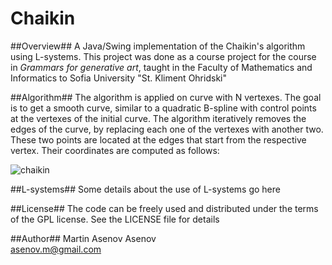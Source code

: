 Chaikin
=======

##Overview##
A Java/Swing implementation of the Chaikin's algorithm using L-systems.
This project was done as a course project for the course in *Grammars
for generative art*, taught in the Faculty of Mathematics and Informatics
to Sofia University "St. Kliment Ohridski"

##Algorithm##
The algorithm is applied on curve with N vertexes. The goal is to get a smooth curve,
similar to a quadratic B-spline with control points at the vertexes of the initial
curve. The algorithm iteratively removes the edges of the curve, by replacing each
one of the vertexes with another two. These two points are located at the edges
that start from the respective vertex. Their coordinates are computed as follows:

<img src="http://www.idav.ucdavis.edu/education/CAGDNotes/Chaikins-Algorithm/img8.gif" alt="chaikin" />

##L-systems##
Some details about the use of L-systems go here

##License##
The code can be freely used and distributed under the terms of the GPL license.
See the LICENSE file for details

##Author##
Martin Asenov Asenov
<br />
asenov.m@gmail.com
